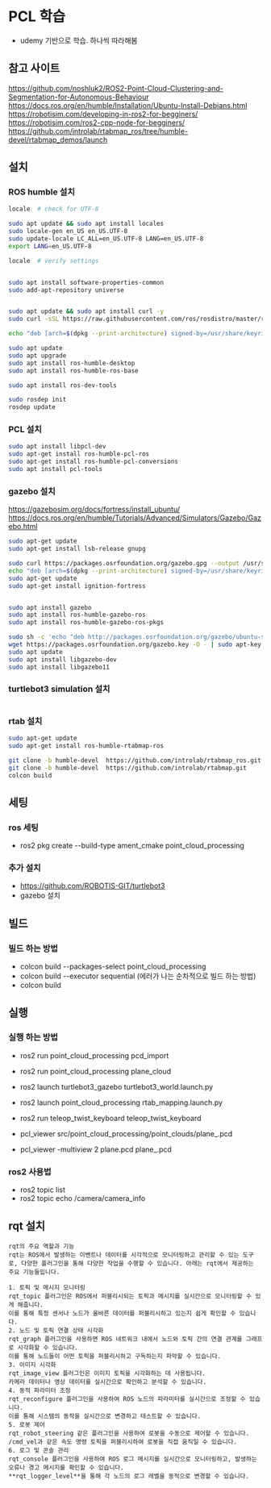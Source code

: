 # PCL 학습
- udemy 기반으로 학습. 하나씩 따라해봄


## 참고 사이트
https://github.com/noshluk2/ROS2-Point-Cloud-Clustering-and-Segmentation-for-Autonomous-Behaviour
https://docs.ros.org/en/humble/Installation/Ubuntu-Install-Debians.html
https://robotisim.com/developing-in-ros2-for-begginers/
https://robotisim.com/ros2-cpp-node-for-begginers/
https://github.com/introlab/rtabmap_ros/tree/humble-devel/rtabmap_demos/launch

## 설치
### ROS humble 설치
```bash
locale  # check for UTF-8

sudo apt update && sudo apt install locales
sudo locale-gen en_US en_US.UTF-8
sudo update-locale LC_ALL=en_US.UTF-8 LANG=en_US.UTF-8
export LANG=en_US.UTF-8

locale  # verify settings


sudo apt install software-properties-common
sudo add-apt-repository universe


sudo apt update && sudo apt install curl -y
sudo curl -sSL https://raw.githubusercontent.com/ros/rosdistro/master/ros.key -o /usr/share/keyrings/ros-archive-keyring.gpg

echo "deb [arch=$(dpkg --print-architecture) signed-by=/usr/share/keyrings/ros-archive-keyring.gpg] http://packages.ros.org/ros2/ubuntu $(. /etc/os-release && echo $UBUNTU_CODENAME) main" | sudo tee /etc/apt/sources.list.d/ros2.list > /dev/null

sudo apt update
sudo apt upgrade
sudo apt install ros-humble-desktop
sudo apt install ros-humble-ros-base

sudo apt install ros-dev-tools

sudo rosdep init
rosdep update
```


### PCL 설치
```bash
sudo apt install libpcl-dev
sudo apt-get install ros-humble-pcl-ros
sudo apt-get install ros-humble-pcl-conversions
sudo apt install pcl-tools
```

### gazebo 설치
https://gazebosim.org/docs/fortress/install_ubuntu/
https://docs.ros.org/en/humble/Tutorials/Advanced/Simulators/Gazebo/Gazebo.html
```bash
sudo apt-get update
sudo apt-get install lsb-release gnupg

sudo curl https://packages.osrfoundation.org/gazebo.gpg --output /usr/share/keyrings/pkgs-osrf-archive-keyring.gpg
echo "deb [arch=$(dpkg --print-architecture) signed-by=/usr/share/keyrings/pkgs-osrf-archive-keyring.gpg] http://packages.osrfoundation.org/gazebo/ubuntu-stable $(lsb_release -cs) main" | sudo tee /etc/apt/sources.list.d/gazebo-stable.list > /dev/null
sudo apt-get update
sudo apt-get install ignition-fortress


sudo apt install gazebo
sudo apt install ros-humble-gazebo-ros
sudo apt install ros-humble-gazebo-ros-pkgs

sudo sh -c 'echo "deb http://packages.osrfoundation.org/gazebo/ubuntu-stable $(lsb_release -cs) main" > /etc/apt/sources.list.d/gazebo-stable.list'
wget https://packages.osrfoundation.org/gazebo.key -O - | sudo apt-key add -
sudo apt update
sudo apt install libgazebo-dev
sudo apt install libgazebo11

```


### turtlebot3 simulation 설치

```bash


```

### rtab 설치

```bash
sudo apt-get update
sudo apt-get install ros-humble-rtabmap-ros

git clone -b humble-devel  https://github.com/introlab/rtabmap_ros.git
git clone -b humble-devel  https://github.com/introlab/rtabmap.git
colcon build


```

## 세팅

### ros 세팅
- ros2 pkg create --build-type ament_cmake point_cloud_processing


### 추가 설치
- https://github.com/ROBOTIS-GIT/turtlebot3
- gazebo 설치



## 빌드
### 빌드 하는 방법
- colcon build --packages-select point_cloud_processing
- colcon build --executor sequential (에러가 나는 순차적으로 빌드 하는 방법)
- colcon build



## 실행
### 실행 하는 방법
- ros2 run point_cloud_processing pcd_import
- ros2 run point_cloud_processing plane_cloud
- ros2 launch turtlebot3_gazebo turtlebot3_world.launch.py
- ros2 launch point_cloud_processing rtab_mapping.launch.py
- ros2 run teleop_twist_keyboard teleop_twist_keyboard

- pcl_viewer src/point_cloud_processing/point_clouds/plane_.pcd
- pcl_viewer -multiview 2 plane.pcd plane_.pcd

### ros2 사용법
- ros2 topic list
- ros2 topic echo /camera/camera_info


## rqt 설치
```
rqt의 주요 역할과 기능
rqt는 ROS에서 발생하는 이벤트나 데이터를 시각적으로 모니터링하고 관리할 수 있는 도구로, 다양한 플러그인을 통해 다양한 작업을 수행할 수 있습니다. 아래는 rqt에서 제공하는 주요 기능들입니다.

1. 토픽 및 메시지 모니터링
rqt_topic 플러그인은 ROS에서 퍼블리시되는 토픽과 메시지를 실시간으로 모니터링할 수 있게 해줍니다.
이를 통해 특정 센서나 노드가 올바른 데이터를 퍼블리시하고 있는지 쉽게 확인할 수 있습니다.
2. 노드 및 토픽 연결 상태 시각화
rqt_graph 플러그인을 사용하면 ROS 네트워크 내에서 노드와 토픽 간의 연결 관계를 그래프로 시각화할 수 있습니다.
이를 통해 노드들이 어떤 토픽을 퍼블리시하고 구독하는지 파악할 수 있습니다.
3. 이미지 시각화
rqt_image_view 플러그인은 이미지 토픽을 시각화하는 데 사용됩니다.
카메라 데이터나 영상 데이터를 실시간으로 확인하고 분석할 수 있습니다.
4. 동적 파라미터 조정
rqt_reconfigure 플러그인을 사용하여 ROS 노드의 파라미터를 실시간으로 조정할 수 있습니다.
이를 통해 시스템의 동작을 실시간으로 변경하고 테스트할 수 있습니다.
5. 로봇 제어
rqt_robot_steering 같은 플러그인을 사용하여 로봇을 수동으로 제어할 수 있습니다.
/cmd_vel과 같은 속도 명령 토픽을 퍼블리시하여 로봇을 직접 움직일 수 있습니다.
6. 로그 및 콘솔 관리
rqt_console 플러그인을 사용하여 ROS 로그 메시지를 실시간으로 모니터링하고, 발생하는 오류나 경고 메시지를 확인할 수 있습니다.
**rqt_logger_level**을 통해 각 노드의 로그 레벨을 동적으로 변경할 수 있습니다.
```